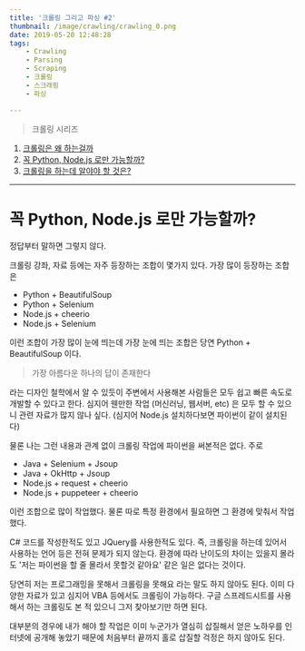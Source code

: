 ```yaml
---
title: '크롤링 그리고 파싱 #2'
thumbnail: /image/crawling/crawling_0.png
date: 2019-05-20 12:48:28
tags:
    - Crawling
    - Parsing
    - Scraping
    - 크롤링
    - 스크래핑
    - 파싱

---
```


> 크롤링 시리즈

1. [크롤링은 왜 하는걸까](https://duswnd25.github.io/2019/05/16/Crawling/crawling-parsing-01/)
2. [꼭 Python, Node.js 로만 가능할까?](https://duswnd25.github.io/2019/05/20/Crawling/crawling-parsing-02)
3. [크롤링을 하는데 알야야 할 것은?](https://duswnd25.github.io/2019/06/04/Crawling/crawling-parsing-03)

---

# 꼭 Python, Node.js 로만 가능할까?

정답부터 말하면 그렇지 않다.

크롤링 강좌, 자료 등에는 자주 등장하는 조합이 몇가지 있다. 가장 많이 등장하는 조합은

* Python + BeautifulSoup
* Python + Selenium
* Node.js + cheerio
* Node.js + Selenium

이런 조합이 가장 많이 눈에 띄는데 가장 눈에 띄는 조합은 당연 Python + BeautifulSoup 이다.

<!-- more -->

> 가장 아름다운 하나의 답이 존재한다

라는 디자인 철학에서 알 수 있듯이 주변에서 사용해본 사람들은 모두 쉽고 빠른 속도로 개발할 수 있다고 한다. 심지어 웬만한 작업 (머신러닝, 웹서버, etc) 은 모두 할 수 있으니 관련 자료가 많지 않나 싶다. (심지어 Node.js 설치하다보면 파이썬이 같이 설치된다)

물론 나는 그런 내용과 관계 없이 크롤링 작업에 파이썬을 써본적은 없다. 주로

* Java + Selenium + Jsoup
* Java + OkHttp + Jsoup
* Node.js + request + cheerio
* Node.js + puppeteer + cheerio

이런 조합으로 많이 작업했다. 물론 따로 특정 환경에서 필요하면 그 환경에 맞춰서 작업했다.

C# 코드를 작성한적도 있고 JQuery를 사용한적도 있다. 즉, 크롤링을 하는데 있어서 사용하는 언어 등은 전혀 문제가 되지 않는다. 환경에 따라 난이도의 차이는 있을지 몰라도 '저는 파이썬을 할 줄 몰라서 못할것 같아요' 같은 일은 없다는 것이다.

당연히 저는 프로그래밍을 못해서 크롤링을 못해요 라는 말도 하지 않아도 된다. 이미 다양한 자료가 있고 심지어 VBA 등에서도 크롤링이 가능하다. 구글 스프레드시트를 사용해서 하는 크롤링도 본 적 있으니 그저 찾아보기만 하면 된다.

대부분의 경우에 내가 해야 할 작업은 이미 누군가가 열심히 삽질해서 얻은 노하우를 인터넷에 공개해 놓았기 때문에 처음부터 끝까지 홀로 삽질할 걱정은 하지 않아도 된다.
